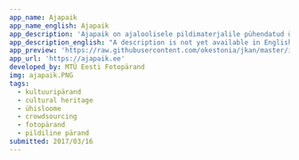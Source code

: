 ```yaml
---
app_name: Ajapaik
app_name_english: Ajapaik
app_description: 'Ajapaik on ajaloolisele pildimaterjalile pühendatud ühisloomeplatvorm. Esimeseks ülesandeks on olnud kasutajate abiga ajaloolise pildimaterjali kaardistamine ehk asukohamärgendamine, et vanu pilte oleks võimalik otsida ja leida kaardipõhiselt, sõltumata piltide tekstilistest kirjeldustest. Lisaks on kasutajatel võimalik ajalooliste piltide kõrvale lisada kaasaegseid samade vaadete ülepildistusi. Lisaks on võimalik täpsustada piltide dateeringuid ning peagi saab märgendada ka piltidel olevaid inimesi. Ajapaigal on oma opendata API: opendata.ajapaik.ee'
app_description_english: "A description is not yet available in English"
app_preview: 'https://raw.githubusercontent.com/okestonia/jkan/master/img/ajapaik.PNG'
app_url: 'https://ajapaik.ee'
developed_by: MTÜ Eesti Fotopärand
img: ajapaik.PNG
tags:
  - kultuuripärand
  - cultural heritage
  - ühisloome
  - crowdsourcing
  - fotopärand
  - pildiline pärand
submitted: 2017/03/16
---
```


